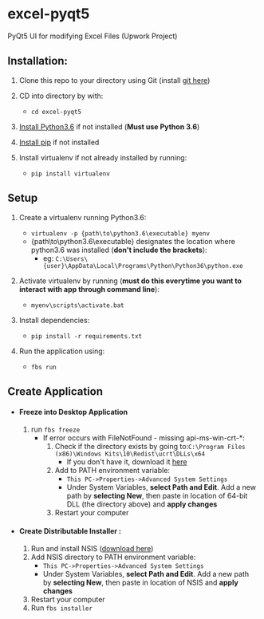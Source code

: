 # excel-pyqt5
PyQt5 UI for modifying Excel Files (Upwork Project)

## Installation:
1. Clone this repo to your directory using Git (install [git here](https://git-scm.com/downloads))


2. CD into directory by with:
    - `cd excel-pyqt5`


3. [Install Python3.6](https://www.python.org/downloads/release/python-360/) if not installed (**Must use Python 3.6**)


4. [Install pip](https://pip.pypa.io/en/stable/installing/) if not installed


5. Install virtualenv if not already installed by running:
    - `pip install virtualenv`


## Setup
1. Create a virtualenv running Python3.6:
    - `virtualenv -p {path\to\python3.6\executable} myenv`
    - {path\to\python3.6\executable} designates the location where python3.6 was installed (**don't include the brackets**):
        - eg:  `C:\Users\{user}\AppData\Local\Programs\Python\Python36\python.exe`


2. Activate virtualenv by running (**must do this everytime you want to interact with app through command line**):
    - `myenv\scripts\activate.bat`


3. Install dependencies:
    - `pip install -r requirements.txt`


4. Run the application using:
    - `fbs run`

## Create Application
* #### Freeze into Desktop Application
    1. run `fbs freeze`
        * If error occurs with FileNotFound - missing api-ms-win-crt-*:
            1. Check if the directory exists by going to:`C:\Program Files (x86)\Windows Kits\10\Redist\ucrt\DLLs\x64`
                - If you don't have it, download it [here](https://developer.microsoft.com/en-us/windows/downloads/windows-10-sdk/)
            2. Add to PATH environment variable:
                * `This PC->Properties->Advanced System Settings`
                * Under System Variables, **select Path and Edit**. Add a new path by **selecting New**, then paste in location of 64-bit DLL (the directory above) and **apply changes**
            3. Restart your computer


* #### Create Distributable Installer :
    1. Run and install NSIS ([download here](https://sourceforge.net/projects/nsis/files/NSIS%203/3.06.1/nsis-3.06.1-setup.exe/download?use_mirror=iweb&download=))
    2. Add NSIS directory to PATH environment variable:
        * `This PC->Properties->Advanced System Settings`
        * Under System Variables, **select Path and Edit**. Add a new path by **selecting New**, then paste in location of NSIS and **apply changes**
    3. Restart your computer
    3. Run `fbs installer`

